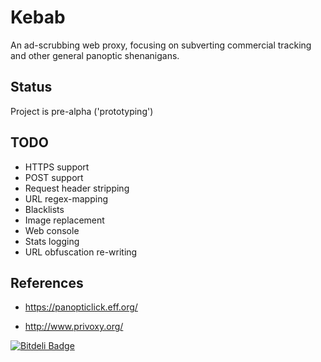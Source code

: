 Kebab
=====
An ad-scrubbing web proxy, focusing on subverting commercial tracking 
and other general panoptic shenanigans. 

Status
------
Project is pre-alpha ('prototyping')

TODO
----
* HTTPS support
* POST support
* Request header stripping
* URL regex-mapping
* Blacklists
* Image replacement
* Web console
* Stats logging
* URL obfuscation re-writing

References
----------
* https://panopticlick.eff.org/

* http://www.privoxy.org/


[![Bitdeli Badge](https://d2weczhvl823v0.cloudfront.net/rm-hull/kebab/trend.png)](https://bitdeli.com/free "Bitdeli Badge")

